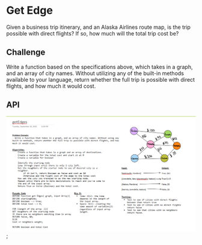 # Get Edge

Given a business trip itinerary, and an Alaska Airlines route map, is the trip possible with direct flights? If so, how much will the total trip cost be?

## Challenge

Write a function based on the specifications above, which takes in a graph, and an array of city names. Without utilizing any of the built-in methods available to your language, return whether the full trip is possible with direct flights, and how much it would cost.

## API

![getEdges](./getEdgeswb.png);
